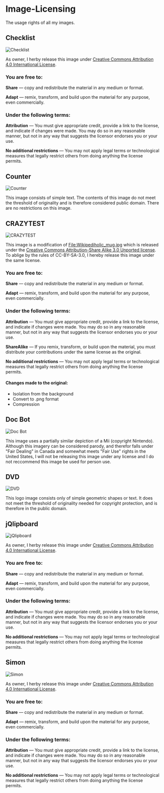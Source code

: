 # Image-Licensing
The usage rights of all my images.
## Checklist
![Checklist](https://diriectordoc.github.io/img/Example-Checklist.png)

As owner, I herby release this image under [Creative Commons Attribution 4.0 International License](https://creativecommons.org/licenses/by/4.0/).
### You are free to:
**Share** — copy and redistribute the material in any medium or format.

**Adapt** — remix, transform, and build upon the material for any purpose, even commercially.

### Under the following terms:
**Attribution** — You must give appropriate credit, provide a link to the license, and indicate if changes were made. You may do so in any reasonable manner, but not in any way that suggests the licensor endorses you or your use.

**No additional restrictions** — You may not apply legal terms or technological measures that legally restrict others from doing anything the license permits.

## Counter
![Counter](https://diriectordoc.github.io/img/Example-Counter.png)

This image consists of simple text. The contents of this image do not meet the threshold of originality and is therefore considered public domain. There are no restrictions on this image.

## CRAZYTEST
![CRAZYTEST](https://diriectordoc.github.io/img/Example-CRAZYTEST.png)

This image is a modification of [File:Wikipediholic_mug.jpg](https://commons.wikimedia.org/wiki/File:Wikipediholic_mug.jpg) which is released under the [Creative Commons Attribution-Share Alike 3.0 Unported license](https://creativecommons.org/licenses/by-sa/3.0/deed.en). To ablige by the rules of CC-BY-SA-3.0, I hereby release this image under the same license.

### You are free to:
**Share** — copy and redistribute the material in any medium or format.

**Adapt** — remix, transform, and build upon the material for any purpose, even commercially.

### Under the following terms:
**Attribution** — You must give appropriate credit, provide a link to the license, and indicate if changes were made. You may do so in any reasonable manner, but not in any way that suggests the licensor endorses you or your use.

**ShareAlike** — If you remix, transform, or build upon the material, you must distribute your contributions under the same license as the original.

**No additional restrictions** — You may not apply legal terms or technological measures that legally restrict others from doing anything the license permits.

#### Changes made to the original:

* Isolation from the background
* Convert to .png format
* Compression

## Doc Bot
![Doc Bot](https://diriectordoc.github.io/img/Example-DocBot.png)

This image uses a partially similar depiction of a Mii (copyright Nintendo). Although this imagery can be considered parody, and therefor falls under "Fair Dealing" in Canada and somewhat meets "Fair Use" rights in the United States, I will not be releasing this image under any license and I do not reccommend this image be used for person use.

## DVD
![DVD](https://diriectordoc.github.io/img/Example-DVD.png)

This logo image consists only of simple geometric shapes or text. It does not meet the threshold of originality needed for copyright protection, and is therefore in the public domain.

## jQlipboard
![jQlipboard](https://diriectordoc.github.io/img/Example-jQlipboard.png)

As owner, I herby release this image under [Creative Commons Attribution 4.0 International License](https://creativecommons.org/licenses/by/4.0/).
### You are free to:
**Share** — copy and redistribute the material in any medium or format.

**Adapt** — remix, transform, and build upon the material for any purpose, even commercially.

### Under the following terms:
**Attribution** — You must give appropriate credit, provide a link to the license, and indicate if changes were made. You may do so in any reasonable manner, but not in any way that suggests the licensor endorses you or your use.

**No additional restrictions** — You may not apply legal terms or technological measures that legally restrict others from doing anything the license permits.

## Simon
![Simon](https://diriectordoc.github.io/img/Example-Simon.png)

As owner, I herby release this image under [Creative Commons Attribution 4.0 International License](https://creativecommons.org/licenses/by/4.0/).
### You are free to:
**Share** — copy and redistribute the material in any medium or format.

**Adapt** — remix, transform, and build upon the material for any purpose, even commercially.

### Under the following terms:
**Attribution** — You must give appropriate credit, provide a link to the license, and indicate if changes were made. You may do so in any reasonable manner, but not in any way that suggests the licensor endorses you or your use.

**No additional restrictions** — You may not apply legal terms or technological measures that legally restrict others from doing anything the license permits.
